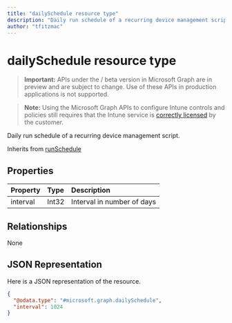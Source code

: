 ```yaml
---
title: "dailySchedule resource type"
description: "Daily run schedule of a recurring device management script."
author: "tfitzmac"
---
```


# dailySchedule resource type

> **Important:** APIs under the / beta version in Microsoft Graph are in preview and are subject to change. Use of these APIs in production applications is not supported.

> **Note:** Using the Microsoft Graph APIs to configure Intune controls and policies still requires that the Intune service is [correctly licensed](https://go.microsoft.com/fwlink/?linkid=839381) by the customer.

Daily run schedule of a recurring device management script.

Inherits from [runSchedule](../resources/intune-devices-runschedule.md)

## Properties
|Property|Type|Description|
|:---|:---|:---|
|interval|Int32|Interval in number of days|

## Relationships
None
## JSON Representation
Here is a JSON representation of the resource.
<!-- {
  "blockType": "resource",
  "@odata.type": "microsoft.graph.dailySchedule"
}
-->
``` json
{
  "@odata.type": "#microsoft.graph.dailySchedule",
  "interval": 1024
}
```






